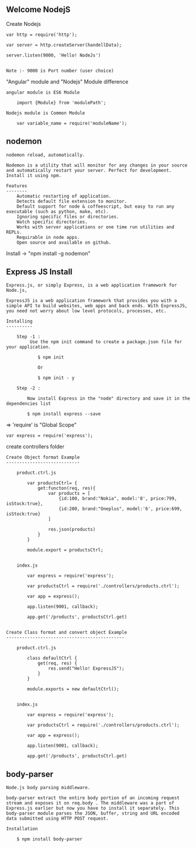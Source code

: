 
Welcome NodejS
--------------

Create Nodejs

    var http = require('http');

    var server = http.createServer(handellData);

    server.listen(9000, 'Hello! NodeJs')


    Note :- 9000 is Port number (user choice)



 "Angular" module and "Nodejs" Module difference

    angular module is ES6 Module

        import {Module} from 'modulePath';

    Nodejs module is Common Module

        var variable_name = require('moduleName');


nodemon
-------

    nodemon reload, automatically.

    Nodemon is a utility that will monitor for any changes in your source and automatically restart your server. Perfect for development. Install it using npm.

    Features  
    --------  
        Automatic restarting of application.
        Detects default file extension to monitor.
        Default support for node & coffeescript, but easy to run any executable (such as python, make, etc).
        Ignoring specific files or directories.
        Watch specific directories.
        Works with server applications or one time run utilities and REPLs.
        Requirable in node apps.
        Open source and available on github.

   Install ->  "npm install -g nodemon"



Express JS Install
------------------
    
    Express.js, or simply Express, is a web application framework for Node.js,
    
    ExpressJS is a web application framework that provides you with a simple API to build websites, web apps and back ends. With ExpressJS, you need not worry about low level protocols, processes, etc.

    Installing
    ----------

        Step -1 :
             Use the npm init command to create a package.json file for your application.

                $ npm init 

                Or

                $ npm init - y

        Step -2 :

            Now install Express in the "node" directory and save it in the dependencies list

            $ npm install express --save



=>  'require' is "Global Scope"

    var express = require('express');


create controllers folder


    Create Object format Example
    ----------------------------

        product.ctrl.js

            var productsCtrl= {
                get:functon(req, res){
                    var products = [
                        {id:100, brand:"Nokia", model:'8', price:799, isStock:true},
                        {id:200, brand:"Oneplus", model:'6', price:699, isStock:true}
                    ]

                    res.json(products)
                }                
            }

            module.export = productsCtrl;

        
        index.js

            var express = require('express');

            var productsCtrl = require('./controllers/products.ctrl');

            var app = express();

            app.listen(9001, callback);

            app.get('/products', productsCtrl.get)


    Create Class format and convert object Example
    ---------------------------------------------

        product.ctrl.js

            class defaultCtrl {
                get(req, res) {
                    res.send("Hello! ExpressJS");
                }
            }

            module.exports = new defaultCtrl();

        
        index.js

            var express = require('express');

            var productsCtrl = require('./controllers/products.ctrl');

            var app = express();

            app.listen(9001, callback);

            app.get('/products', productsCtrl.get)


body-parser
-----------
    Node.js body parsing middleware.

    body-parser extract the entire body portion of an incoming request stream and exposes it on req.body . The middleware was a part of Express.js earlier but now you have to install it separately. This body-parser module parses the JSON, buffer, string and URL encoded data submitted using HTTP POST request.

    Installation
    
        $ npm install body-parser
